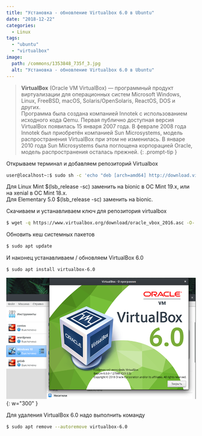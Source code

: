 ```yaml
---
title: "Установка - обновление Virtualbox 6.0 в Ubuntu"
date: "2018-12-22"
categories: 
  - Linux
tags: 
  - "ubuntu"
  - "virtualbox"
image:
  path: /commons/1353848_735f_3.jpg
  alt: "Установка - обновление Virtualbox 6.0 в Ubuntu"
---
```


> **VirtualBox** (Oracle VM VirtualBox) — программный продукт виртуализации для операционных систем Microsoft Windows, Linux, FreeBSD, macOS, Solaris/OpenSolaris, ReactOS, DOS и других.  
> Программа была создана компанией Innotek с использованием исходного кода Qemu. Первая публично доступная версия VirtualBox появилась 15 января 2007 года. В феврале 2008 года Innotek был приобретён компанией Sun Microsystems, модель распространения VirtualBox при этом не изменилась. В январе 2010 года Sun Microsystems была поглощена корпорацией Oracle, модель распространения осталась прежней.
{: .prompt-tip }

Открываем терминал и добавляем репозиторий Virtualbox

```sh
user@localhost~:$ sudo sh -c 'echo "deb [arch=amd64] http://download.virtualbox.org/virtualbox/debian $(lsb_release -sc) contrib" >> /etc/apt/sources.list.d/virtualbox.list'
```

Для Linux Mint $(lsb\_release -sc) заменить на bionic в ОС Mint 19.x, или на xenial в ОС Mint 18.x.  
Для Elementary 5.0 $(lsb\_release -sc) заменить на bionic.

Скачиваем и устанавливаем ключ для репозитория virtualbox

```sh
$ wget -q https://www.virtualbox.org/download/oracle_vbox_2016.asc -O- | sudo apt-key add -
```

Обновить кеш системных пакетов

```sh
$ sudo apt update
```

И наконец устанавливаем / обновляем VirtualBox 6.0

```sh
$ sudo apt install virtualbox-6.0
```

![](/assets/img/posts/2018/12/22/wp_virtualbox_6.png){: w="300" }

Для удаления VirtualBox 6.0 надо выполнить команду

```sh
$ sudo apt remove --autoremove virtualbox-6.0
```
